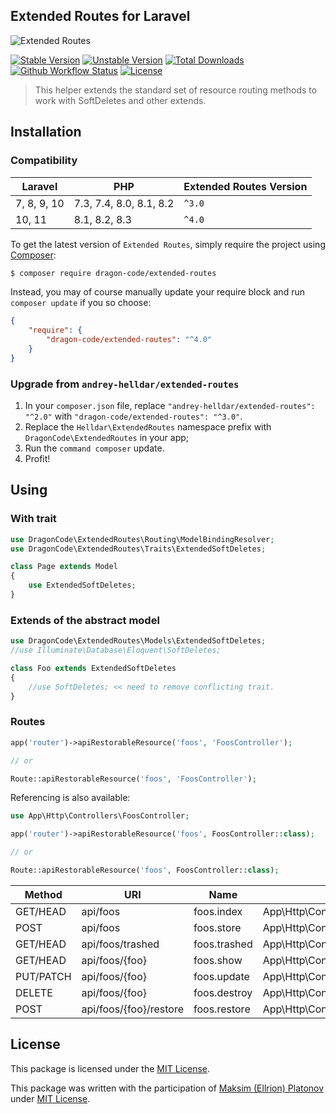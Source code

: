 ## Extended Routes for Laravel

<img src="https://preview.dragon-code.pro/TheDragonCode/extended-routes.svg?brand=laravel" alt="Extended Routes"/>

[![Stable Version][badge_stable]][link_packagist]
[![Unstable Version][badge_unstable]][link_packagist]
[![Total Downloads][badge_downloads]][link_packagist]
[![Github Workflow Status][badge_build]][link_build]
[![License][badge_license]][link_license]

> This helper extends the standard set of resource routing methods to work with SoftDeletes and other extends.


## Installation

### Compatibility

| Laravel     | PHP                     | Extended Routes Version |
|-------------|-------------------------|-------------------------|
| 7, 8, 9, 10 | 7.3, 7.4, 8.0, 8.1, 8.2 | `^3.0`                  |
| 10, 11      | 8.1, 8.2, 8.3           | `^4.0`                  |


To get the latest version of `Extended Routes`, simply require the project using [Composer](https://getcomposer.org):

```bash
$ composer require dragon-code/extended-routes
```

Instead, you may of course manually update your require block and run `composer update` if you so choose:

```json
{
    "require": {
        "dragon-code/extended-routes": "^4.0"
    }
}
```

### Upgrade from `andrey-helldar/extended-routes`

1. In your `composer.json` file, replace `"andrey-helldar/extended-routes": "^2.0"` with `"dragon-code/extended-routes": "^3.0"`.
2. Replace the `Helldar\ExtendedRoutes` namespace prefix with `DragonCode\ExtendedRoutes` in your app;
3. Run the `command composer` update.
4. Profit!

## Using

### With trait

```php
use DragonCode\ExtendedRoutes\Routing\ModelBindingResolver;
use DragonCode\ExtendedRoutes\Traits\ExtendedSoftDeletes;

class Page extends Model
{
    use ExtendedSoftDeletes;
}
```

### Extends of the abstract model

```php
use DragonCode\ExtendedRoutes\Models\ExtendedSoftDeletes;
//use Illuminate\Database\Eloquent\SoftDeletes;

class Foo extends ExtendedSoftDeletes
{
    //use SoftDeletes; << need to remove conflicting trait.
}
```

### Routes

```php
app('router')->apiRestorableResource('foos', 'FoosController');

// or

Route::apiRestorableResource('foos', 'FoosController');
```

Referencing is also available:

```php
use App\Http\Controllers\FoosController;

app('router')->apiRestorableResource('foos', FoosController::class);

// or

Route::apiRestorableResource('foos', FoosController::class);
```

| Method    | URI                    | Name         | Action                                      | Middleware |
|-----------|------------------------|--------------|---------------------------------------------|------------|
| GET/HEAD  | api/foos               | foos.index   | App\Http\Controllers\FoosController@index   | api        |
| POST      | api/foos               | foos.store   | App\Http\Controllers\FoosController@store   | api        |
| GET/HEAD  | api/foos/trashed       | foos.trashed | App\Http\Controllers\FoosController@trashed | api        |
| GET/HEAD  | api/foos/{foo}         | foos.show    | App\Http\Controllers\FoosController@show    | api        |
| PUT/PATCH | api/foos/{foo}         | foos.update  | App\Http\Controllers\FoosController@update  | api        |
| DELETE    | api/foos/{foo}         | foos.destroy | App\Http\Controllers\FoosController@destroy | api        |
| POST      | api/foos/{foo}/restore | foos.restore | App\Http\Controllers\FoosController@restore | api        |

## License

This package is licensed under the [MIT License](LICENSE).

This package was written with the participation of [Maksim (Ellrion) Platonov](https://github.com/Ellrion) under [MIT License](LICENSE).


[badge_build]:          https://img.shields.io/github/actions/workflow/status/TheDragonCode/extended-routes/phpunit.yml?style=flat-square

[badge_downloads]:      https://img.shields.io/packagist/dt/dragon-code/extended-routes.svg?style=flat-square

[badge_license]:        https://img.shields.io/packagist/l/dragon-code/extended-routes.svg?style=flat-square

[badge_stable]:         https://img.shields.io/github/v/release/TheDragonCode/extended-routes?label=stable&style=flat-square

[badge_unstable]:       https://img.shields.io/badge/unstable-dev--main-orange?style=flat-square

[link_build]:           https://github.com/TheDragonCode/extended-routes/actions

[link_license]:         LICENSE

[link_packagist]:       https://packagist.org/packages/dragon-code/extended-routes
